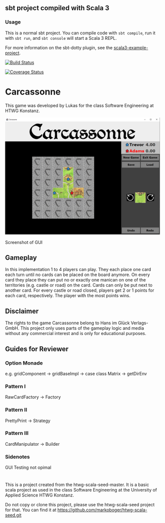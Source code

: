 ## sbt project compiled with Scala 3

### Usage

This is a normal sbt project. You can compile code with `sbt compile`, run it with `sbt run`, and `sbt console` will start a Scala 3 REPL.

For more information on the sbt-dotty plugin, see the
[scala3-example-project](https://github.com/scala/scala3-example-project/blob/main/README.md).


[![Build Status](https://travis-ci.com/turboka11e/de.htwg.se.Carcassonne.svg?branch=master)](https://travis-ci.com/turboka11e/de.htwg.se.Carcassonne)

[![Coverage Status](https://coveralls.io/repos/github/turboka11e/de.htwg.se.Carcassonne/badge.svg?branch=master)](https://coveralls.io/github/turboka11e/de.htwg.se.Carcassonne?branch=master)
# Carcassonne

This game was developed by Lukas for the class Software Engineering at HTWG Konstanz.

![](DemoScreenshot.png)

Screenshot of GUI

## Gameplay

In this implementation 1 to 4 players can play.
They each place one card each turn until no cards can be placed on the board anymore.
On every card they place they can put no or exactly one manican on one of the territories (e.g. castle or road) on the card.
Cards can only be put next to another card. For every castle or road closed, players get 2 or 1 points for each card, respectively. The player with the most points wins.

## Disclaimer
The rights to the game Carcassonne belong to Hans im Glück Verlags-GmbH. This project only uses parts of the gameplay logic and media without any commercial interest and is only for educational purposes.

## Guides for Reviewer

### Option Monade
e.g. gridComponent -> gridBaseImpl -> case class Matrix -> getDirEnv

### Pattern I
RawCardFactory -> Factory

### Pattern II
PrettyPrint -> Strategy

### Pattern III
CardManipulator -> Builder

### Sidenotes
GUI Testing not opimal

#
This is a project created from the htwg-scala-seed-master. It is a basic scala project as used in the
class Software Engineering at the University of Applied Science HTWG Konstanz.

Do not copy or clone this project, please use the htwg-scala-seed project for that. You can find it at 
https://github.com/markoboger/htwg-scala-seed.git

